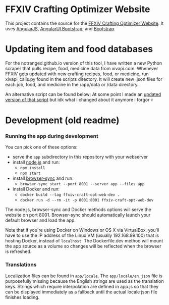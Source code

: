 # FFXIV Crafting Optimizer Website

This project contains the source for the [FFXIV Crafting Optimizer Website](https://notranged.github.io/). It uses [AngularJS](http://angularjs.org/), [AngularUI Bootstrap](http://angular-ui.github.io/bootstrap/), and [Bootstrap](http://getbootstrap.com/).

# Updating item and food databases

For the notranged.github.io version of this tool, I have written a new Python scraper that pulls recipe, food, medicine data from xivapi.com. Whenever FFXIV gets updated with new crafting recipes, food, or medicine, run xivapi_calls.py found in the scripts directory. It will create new .json files for each job, food, and medicine in the /app/data or /data directory.

An alternative script can be found below;
At some point I made an [updated version of that script](https://github.com/NotRanged/ranged-lodestone-recipe-db-scraper) but idk what i changed about it anymore i forgor 💀

# Development (old readme)

### Running the app during development

You can pick one of these options:

* serve the `app` subdirectory in this repository with your webserver
* install [node.js](https://nodejs.org/) and run:
  * `npm install`
  * `npm start`
* install [browser-sync](https://www.browsersync.io/) and run:
  * `browser-sync start --port 8001 --server app --files app`
* install Docker and run:
  * `docker build --tag ffxiv-craft-opt-web-dev .`
  * `docker run -d --rm -it -p 8001:8001 ffxiv-craft-opt-web-dev`

The node.js, browser-sync and Docker methods options will serve the website on port 8001. Browser-sync should automatically launch your default browser and load the app.

Note that if you're using Docker on Windows or OS X via VirtualBox, you'll have to use the IP address of the Linux VM (usually 192.168.99.100) that is hosting Docker, instead of `localhost`. The Dockerfile.dev method will mount the app source as a volume so changes will be reflected when the browser is refreshed.

### Translations

Localization files can be found in `app/locale`. The `app/locale/en.json` file is purposefully missing because the English strings are used as the translation keys. Strings which require interpolation are defined in app.js so that they can be displayed immediately as a fallback until the actual locale json file finishes loading.



